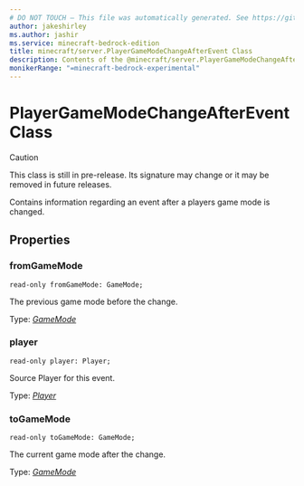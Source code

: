 ```yaml
---
# DO NOT TOUCH — This file was automatically generated. See https://github.com/mojang/minecraftapidocsgenerator to modify descriptions, examples, etc.
author: jakeshirley
ms.author: jashir
ms.service: minecraft-bedrock-edition
title: minecraft/server.PlayerGameModeChangeAfterEvent Class
description: Contents of the @minecraft/server.PlayerGameModeChangeAfterEvent class.
monikerRange: "=minecraft-bedrock-experimental"
---
```

# PlayerGameModeChangeAfterEvent Class

> [!CAUTION]
> This class is still in pre-release.  Its signature may change or it may be removed in future releases.

Contains information regarding an event after a players game mode is changed.

## Properties

### **fromGameMode**
`read-only fromGameMode: GameMode;`

The previous game mode before the change.

Type: [*GameMode*](GameMode.md)

### **player**
`read-only player: Player;`

Source Player for this event.

Type: [*Player*](Player.md)

### **toGameMode**
`read-only toGameMode: GameMode;`

The current game mode after the change.

Type: [*GameMode*](GameMode.md)
